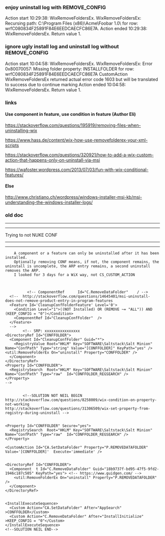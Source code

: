 ### enjoy uninstall log with REMOVE_CONFIG

Action start 10:29:38: WixRemoveFoldersEx.
WixRemoveFoldersEx:  Recursing path: C:\Program Files (x86)\Acme\Foobar 1.0\ for row: wrfC080834F25891F84E6EEDCAECFC86E7A.
Action ended 10:29:38: WixRemoveFoldersEx. Return value 1.

### ignore ugly install log and uninstall log without REMOVE_CONFIG

Action start 10:04:58: WixRemoveFoldersEx.
WixRemoveFoldersEx:  Error 0x80070057: Missing folder property: INSTALLFOLDER for row: wrfC080834F25891F84E6EEDCAECFC86E7A
CustomAction WixRemoveFoldersEx returned actual error code 1603 but will be translated to success due to continue marking
Action ended 10:04:58: WixRemoveFoldersEx. Return value 1.


### links

#### Use component in feature, use condition in feature (Author Eli)

https://stackoverflow.com/questions/195919/removing-files-when-uninstalling-wix


https://www.hass.de/content/wix-how-use-removefolderex-your-xml-scripts

https://stackoverflow.com/questions/320921/how-to-add-a-wix-custom-action-that-happens-only-on-uninstall-via-msi


https://wafoster.wordpress.com/2013/07/03/fun-with-wix-conditional-features/


#### Else
http://www.christiano.ch/wordpress/windows-installer-msi-kb/msi-understanding-the-windows-installer-logs/



### old doc

* * * * * * * * * * 
 * * * * * * * * * * 
  Trying to not NUKE CONF
 * * * * * * * * * * 
 * * * * * * * * * * 
		A component or a feature can only be uninstalled after it has been installed.
		Optionally removing CONF means, if not, the component remains, the uninstall is uncomplete, the ARP entry remains, a second uninstall removes the ARP.
		I looked for 3 days for a WiX way, not CS_CUSTOM_ACTION
		  
		
		
		      <!-- ComponentRef      Id="C.RemoveDataFolder"    / -->
      <!--  http://stackoverflow.com/questions/14645401/msi-uninstall-does-not-remove-product-entry-in-program-features 
      <Feature Id='CleanupConfFolderFeature' Level='0'>
        <Condition Level="1">((NOT Installed) OR (REMOVE ~= "ALL")) AND (KEEP_CONFIG = "0")</Condition>			
        <ComponentRef Id="CleanupConfFolder"  /> 
      </Feature>
      -->
		    <!-- SRP: xxxxxxxxxxxxxxxx
    <DirectoryRef Id="CONFFOLDER">
      <Component Id="CleanupConfFolder" Guid="*">
        <RegistryValue Root="HKLM" Key="SOFTWARE\Saltstack\Salt Minion" Name="ConfPath" Type="string" Value="[CONFFOLDER]" KeyPath="yes" /> <util:RemoveFolderEx On="uninstall" Property="CONFFOLDER" />
      </Component>
    </DirectoryRef>
    <Property Id="CONFFOLDER">
      <RegistrySearch  Root="HKLM" Key="SOFTWARE\Saltstack\Salt Minion" Name="ConfPath" Type="raw"  Id="CONFFOLDER_REGSEARCH" />
    </Property>
    -->
		
		
		    <!--SOLUTION NOT NEIL BEGIN             http://stackoverflow.com/questions/8258009/wix-condition-on-property-not-working 
    http://stackoverflow.com/questions/31306509/wix-set-property-from-registry-during-uninstall -->
    

    <Property Id="CONFFOLDER" Secure="yes">
      <RegistrySearch  Root="HKLM" Key="SOFTWARE\Saltstack\Salt Minion" Name="ConfPath" Type="raw"  Id="CONFFOLDER_REGSEARCH" />
    </Property>

    <CustomAction Id="CA.SetDataFolder" Property="P.REMOVEDATAFOLDER" Value='[CONFFOLDER]'  Execute='immediate' />
    

    <DirectoryRef Id="CONFFOLDER">
      <Component  t Id="C.RemoveDataFolder" Guid="18b9737f-bd95-47f5-9fd2-1946c187c505" KeyPath="yes"> <!-- https://www.guidgen.com/ -->
        <util:RemoveFolderEx On="uninstall" Property="P.REMOVEDATAFOLDER" />
      </Component>
    </DirectoryRef>


    <InstallExecuteSequence>
      <Custom Action="CA.SetDataFolder" After="AppSearch" >CONFFOLDER</Custom>
      <Custom Action="C.RemoveDataFolder" After="InstallInitialize" >KEEP_CONFIG = "0"</Custom>
    </InstallExecuteSequence>
    <!--SOLUTION NEIL END-->
		